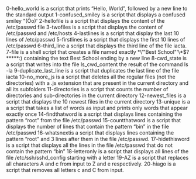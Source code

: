 0-hello_world is a script that prints “Hello, World”, followed by a new line to the standard output
1-confused_smiley is a script that displays a confused smiley "(Ôo)'
2-hellofile is a script that displays the content of the /etc/passwd file
3-twofiles is a script that displays the content of /etc/passwd and /etc/hosts
4-lastlines is a script that display the last 10 lines of /etc/passwd
5-firstlines is a script that displays the first 10 lines of /etc/passwd
6-third_line  a script that displays the third line of the file iacta.
7-file is a shell script that creates a file named exactly \*\\'"Best School"\'\\*$\?\*\*\*\*\*:) containing the text Best School ending by a new line
8-cwd_state is a script that writes into the file ls_cwd_content the result of the command ls -la
9-duplicate_last_line is a script that duplicates the last line of the file iacta
10-no_more_js is a script that deletes all the regular files (not the directories) with a .js extension that are present in the current directory and all its subfolders
11-directories is a script that counts the number of directories and sub-directories in the current directory
12-newest_files is a script that displays the 10 newest files in the current directory
13-unique is a a script that takes a list of words as input and prints only words that appear exactly once
14-findthatword is a script that displays lines containing the pattern “root” from the file /etc/passwd
15-countthatword is a script that displays the number of lines that contain the pattern “bin” in the file /etc/passwd
16-whatsnextis a script that displays lines containing the pattern “root” and 3 lines after them in the file /etc/passwd.
17-hidethisword is a script that displays all the lines in the file /etc/passwd that do not contain the pattern “bin”
18-letteronly is a script that displays all lines of the file /etc/ssh/sshd_config starting with a letter
19-AZ is a script that replaces all characters A and c from input to Z and e respectively.
20-hiago is a script that removes all letters c and C from input.
